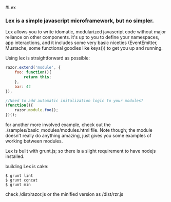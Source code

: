 #Lex

### Lex is a simple javascript microframework, but no simpler.

Lex allows you to write idomatic, modularized javascript code without major reliance on other components.  it's up to you to define your namespaces, app interactions, and it includes some very basic niceties (EventEmitter, Mustache, some functional goodies like keys()) to get you up and running.

Using lex is straightforward as possible:

```javascript
razor.extend('module', {
	foo: function(){
		return this;
	},
	bar: 42
});

//Need to add automatic initalization logic to your modules?
(function(){
	razor.module.foo();
})();
```

for another more involved example, check out the ./samples/basic_modules/modules.html file.  Note though; the module doesn't really do anything amazing, just gives you some examples of working between modules.

Lex is built with grunt.js; so there is a slight requirement to have nodejs installed.

building Lex is cake:

```
$ grunt lint
$ grunt concat
$ grunt min
```

check /dist/razor.js or the minified version as /dist/rzr.js